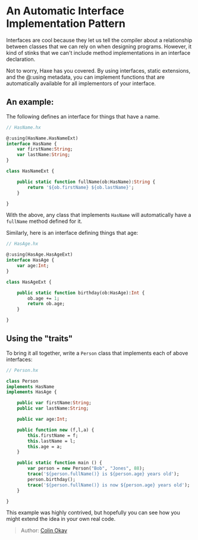 [tags]: / "static-extension"

# An Automatic Interface Implementation Pattern

Interfaces are cool because they let us tell the compiler about a relationship between classes that we can rely on when designing programs.  However, it kind of stinks that we can't include method implementations in an interface declaration.

Not to worry, Haxe has you covered. By using interfaces, static extensions, and the @:using metadata, you can implement functions that are automatically available for all implementors of your interface.

## An example:

The following defines an interface for things that have a name. 

```haxe
// HasName.hx

@:using(HasName.HasNameExt)
interface HasName {
    var firstName:String;
    var lastName:String;
}

class HasNameExt {

    public static function fullName(ob:HasName):String {
        return '${ob.firstName} ${ob.lastName}';
    }

}

```

With the above, any class that implements `HasName` will automatically have a
`fullName` method defined for it.

Similarly, here is an interface defining things that age:

```haxe
// HasAge.hx

@:using(HasAge.HasAgeExt)
interface HasAge {
    var age:Int;
}

class HasAgeExt {

    public static function birthday(ob:HasAge):Int {
        ob.age += 1;
        return ob.age;
    }

}

```

## Using the "traits"

To bring it all together, write a `Person` class that implements each of above interfaces:

```haxe
// Person.hx

class Person
implements HasName
implements HasAge {

    public var firstName:String;
    public var lastName:String;

    public var age:Int;

    public function new (f,l,a) {
        this.firstName = f;
        this.lastName = l;
        this.age = a;
    }

    public static function main () {
        var person = new Person("Bob", "Jones", 88);
        trace('${person.fullName()} is ${person.age} years old');
        person.birthday();
        trace('${person.fullName()} is now ${person.age} years old');
    }

}

```

This example was highly contrived, but hopefully you can see how you
might extend the idea in your own real code.

> Author: [Colin Okay](https://github.com/cbeo)

